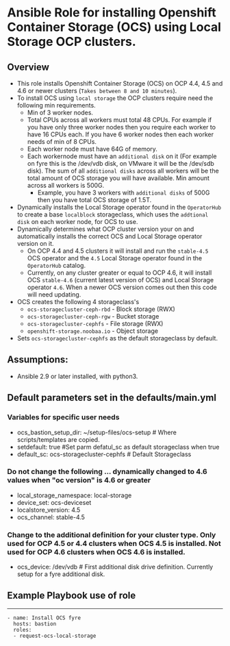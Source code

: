# Ansible Role for installing Openshift Container Storage (OCS) using Local Storage OCP clusters.

## Overview

- This role installs Openshift Container Storage (OCS) on OCP 4.4, 4.5 and 4.6 or newer clusters (`Takes between 8 and 10 minutes`).
- To install OCS using `local storage` the OCP clusters require need the following min requirements.
  - Min of 3 worker nodes.
  - Total CPUs across all workers must total 48 CPUs. For example if you have only three worker nodes then you require each worker to have 16 CPUs each. If you have 6 worker nodes then each worker needs of min of 8 CPUs.
  - Each worker node must have 64G of memory.
  - Each workernode must have an `additional disk` on it (For example on fyre this is the /dev/vdb disk, on VMware it will be the /dev/sdb disk). The sum of all `additional disks` across all workers will be the total amount of OCS storage you will have available. Min amount across all workers is 500G.
    - Example, you have 3 workers with `additional disks` of 500G then you have total OCS storage of 1.5T.
- Dynamically installs the Local Storage operator found in the `OperatorHub` to create a base `localblock` storageclass, which uses the  `addtional disk` on each worker node, for OCS to use.
- Dynamically determines what OCP cluster version your on and automatically installs the correct OCS and Local Storage operator version on it.
  - On OCP 4.4 and 4.5 clusters it will install and run the `stable-4.5` OCS operator and the `4.5` Local Storage operator found in the `OperatorHub` catalog.
  - Currently, on any cluster greater or equal to OCP 4.6, it will install OCS `stable-4.6` (current latest version of OCS) and Local Storage operator `4.6`. When a newer OCS version comes out then this code will need updating.
- OCS creates the following 4 storageclass's
  - `ocs-storagecluster-ceph-rbd` - Block storage (RWX)
  - `ocs-storagecluster-ceph-rgw` - Bucket storage
  - `ocs-storagecluster-cephfs` - File storage (RWX)
  - `openshift-storage.noobaa.io` - Object storage
- Sets `ocs-storagecluster-cephfs` as the default storageclass by default.

## Assumptions:

 - Ansible 2.9 or later installed, with python3.

## Default parameters set in the defaults/main.yml

### Variables for specific user needs
 - ocs_bastion_setup_dir: ~/setup-files/ocs-setup # Where scripts/templates are copied.
 - setdefault: true  #Set parm defatul_sc as default storageclass when true
 - default_sc: ocs-storagecluster-cephfs # Default Storageclass
### Do not change the following ... dynamically changed to 4.6 values when "oc version" is 4.6 or greater
 - local_storage_namespace: local-storage
 - device_set: ocs-deviceset
 - localstore_version: 4.5
 - ocs_channel: stable-4.5
### Change to the additional definition for your cluster type. Only used for OCP 4.5 or 4.4 clusters when OCS 4.5 is installed. Not used for OCP 4.6 clusters when OCS 4.6 is installed.
 - ocs_device: /dev/vdb # First additional disk drive definition. Currently setup for a fyre additional disk. 

## Example Playbook use of role
----------------

    - name: Install OCS fyre
      hosts: bastion
      roles:
      - request-ocs-local-storage
